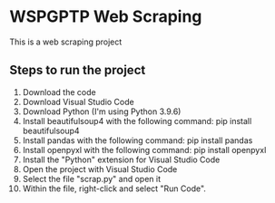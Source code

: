 # WSPGPTP Web Scraping
This is a web scraping project

## Steps to run the project
1. Download the code
2. Download Visual Studio Code
3. Download Python (I'm using Python 3.9.6)
4. Install beautifulsoup4 with the following command: pip install beautifulsoup4
5. Install pandas with the following command: pip install pandas
6. Install openpyxl with the following command: pip install openpyxl
7. Install the "Python" extension for Visual Studio Code
8. Open the project with Visual Studio Code
9. Select the file "scrap.py" and open it
10. Within the file, right-click and select "Run Code". 
